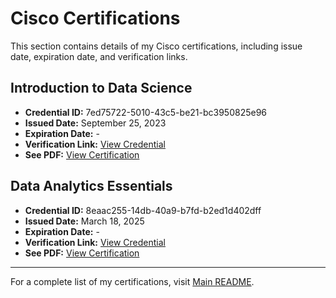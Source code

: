 # Cisco Certifications  

This section contains details of my Cisco certifications, including issue date, expiration date, and verification links.  

## Introduction to Data Science
- **Credential ID:** 7ed75722-5010-43c5-be21-bc3950825e96
- **Issued Date:** September 25, 2023
- **Expiration Date:** -
- **Verification Link:** [View Credential](https://www.credly.com/badges/7ed75722-5010-43c5-be21-bc3950825e96/public_url)
- **See PDF:** [View Certification](cisco_introduction_to_data_science.pdf)

## Data Analytics Essentials
- **Credential ID:** 8eaac255-14db-40a9-b7fd-b2ed1d402dff
- **Issued Date:** March 18, 2025
- **Expiration Date:** -
- **Verification Link:** [View Credential](https://www.credly.com/badges/8eaac255-14db-40a9-b7fd-b2ed1d402dff/public_url)
- **See PDF:** [View Certification](cisco_data_analytics_essentials.pdf)

---

For a complete list of my certifications, visit [Main README](../README.md).  